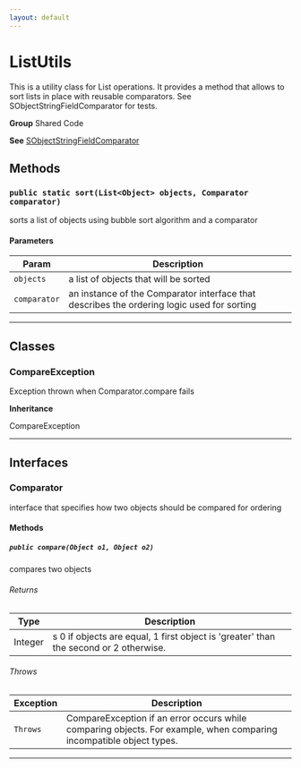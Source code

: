 ```yaml
---
layout: default
---
```

# ListUtils

This is a utility class for List operations.
It provides a method that allows to sort lists in place with reusable comparators.
See SObjectStringFieldComparator for tests.


**Group** Shared Code


**See** [SObjectStringFieldComparator](./SObjectStringFieldComparator.md)

## Methods
### `public static sort(List<Object> objects, Comparator comparator)`

sorts a list of objects using bubble sort algorithm and a comparator

#### Parameters

|Param|Description|
|---|---|
|`objects`|a list of objects that will be sorted|
|`comparator`|an instance of the Comparator interface that describes the ordering logic used for sorting|

---
## Classes
### CompareException

Exception thrown when Comparator.compare fails


**Inheritance**

CompareException


---
## Interfaces
### Comparator

interface that specifies how two objects should be compared for ordering

#### Methods
##### `public compare(Object o1, Object o2)`

compares two objects

###### Returns

|Type|Description|
|---|---|
|Integer|s 0 if objects are equal, 1 first object is 'greater' than the second or 2 otherwise.|

###### Throws

|Exception|Description|
|---|---|
|`Throws`|CompareException if an error occurs while comparing objects. For example, when comparing incompatible object types.|

---

